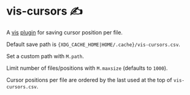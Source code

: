 # vis-cursors ✍️

A [vis](https://github.com/martanne/vis) [plugin](https://github.com/martanne/vis/wiki/Plugins) for saving cursor position per file.

Default save path is `{XDG_CACHE_HOME|HOME/.cache}/vis-cursors.csv`.

Set a custom path with `M.path`.

Limit number of files/positions with `M.maxsize` (defaults to `1000`).

Cursor positions per file are ordered by the last used at the top of `vis-cursors.csv`.
